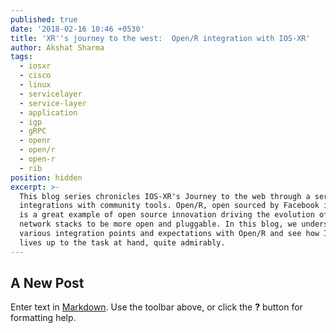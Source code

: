 ```yaml
---
published: true
date: '2018-02-16 10:46 +0530'
title: 'XR''s journey to the west:  Open/R integration with IOS-XR'
author: Akshat Sharma
tags:
  - iosxr
  - cisco
  - linux
  - servicelayer
  - service-layer
  - application
  - igp
  - gRPC
  - openr
  - open/r
  - open-r
  - rib
position: hidden
excerpt: >-
  This blog series chronicles IOS-XR's Journey to the web through a series of
  integrations with community tools. Open/R, open sourced by Facebook in 2017 
  is a great example of open source innovation driving the evolution of vendor
  network stacks to be more open and pluggable. In this blog, we understand the
  various integration points and expectations with Open/R and see how IOS-XR
  lives up to the task at hand, quite admirably.
---
```

## A New Post

Enter text in [Markdown](http://daringfireball.net/projects/markdown/). Use the toolbar above, or click the **?** button for formatting help.
